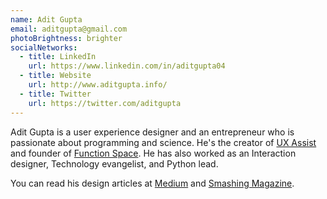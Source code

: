 ```yaml
---
name: Adit Gupta
email: aditgupta@gmail.com
photoBrightness: brighter
socialNetworks:
  - title: LinkedIn
    url: https://www.linkedin.com/in/aditgupta04
  - title: Website
    url: http://www.aditgupta.info/
  - title: Twitter
    url: https://twitter.com/aditgupta
---
```


Adit Gupta is a user experience designer and an entrepreneur who is passionate about programming and science. He's the creator of <a href="http://uxassist.com/">UX Assist</a> and founder of [Function Space](http://functionspace.com/). He has also worked as an Interaction designer, Technology evangelist, and Python lead.

You can read his design articles at [Medium](https://medium.com/@aditgupta) and [Smashing Magazine](https://www.smashingmagazine.com/author/adit-gupta/).

